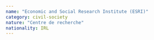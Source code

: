 ```yaml
---
name: "Economic and Social Research Institute (ESRI)"
category: civil-society
nature: "Centre de recherche"
nationality: IRL
---
```

